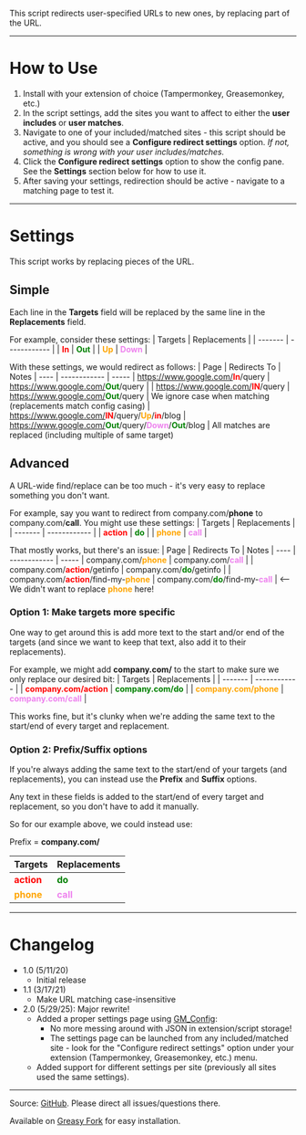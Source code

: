 This script redirects user-specified URLs to new ones, by replacing part of the URL.


----
# How to Use
1. Install with your extension of choice (Tampermonkey, Greasemonkey, etc.)
2. In the script settings, add the sites you want to affect to either the **user includes** or **user matches**.
3. Navigate to one of your included/matched sites - this script should be active, and you should see a **Configure redirect settings** option. *If not, something is wrong with your user includes/matches.*
4. Click the **Configure redirect settings** option to show the config pane. See the **Settings** section below for how to use it.
5. After saving your settings, redirection should be active - navigate to a matching page to test it.


----
# Settings
This script works by replacing pieces of the URL.

## Simple
Each line in the **Targets** field will be replaced by the same line in the **Replacements** field.

For example, consider these settings:
| Targets | Replacements |
| ------- | ------------ |
| <font color="red">**In**</font>   | <font color="green">**Out**</font>    |
| <font color="orange">**Up**</font> | <font color="violet">**Down**</font> |

With these settings, we would redirect as follows:
| Page | Redirects To | Notes
| ---- | ------------ | -----
| https://www.google.com/<font color="red">**In**</font>/query | https://www.google.com/<font color="green">**Out**</font>/query | 
| https://www.google.com/<font color="red">**IN**</font>/query | https://www.google.com/<font color="green">**Out**</font>/query | We ignore case when matching (replacements match config casing)
| https://www.google.com/<font color="red">**IN**</font>/query/<font color="orange">**Up**</font>/<font color="red">**in**</font>/blog | https://www.google.com/<font color="green">**Out**</font>/query/<font color="violet">**Down**</font>/<font color="green">**Out**</font>/blog | All matches are replaced (including multiple of same target)

## Advanced
A URL-wide find/replace can be too much - it's very easy to replace something you don't want.

For example, say you want to redirect from company.com/**phone** to company.com/**call**. You might use these settings:
| Targets | Replacements |
| ------- | ------------ |
| <font color="red">**action**</font>   | <font color="green">**do**</font>    |
| <font color="orange">**phone**</font> | <font color="violet">**call**</font> |

That mostly works, but there's an issue:
| Page | Redirects To | Notes
| ---- | ------------ | -----
| company.com/<font color="orange">**phone**</font> | company.com/<font color="violet">**call**</font> | 
| company.com/<font color="red">**action**</font>/getinfo | company.com/<font color="green">**do**</font>/getinfo |
| company.com/<font color="red">**action**</font>/find-my-<font color="orange">**phone**</font> | company.com/<font color="green">**do**</font>/find-my-<font color="violet">**call**</font> | <-- We didn't want to replace <font color="orange">**phone**</font> here!

### Option 1: Make targets more specific

One way to get around this is add more text to the start and/or end of the targets (and since we want to keep that text, also add it to their replacements).

For example, we might add **company.com/** to the start to make sure we only replace our desired bit:
| Targets | Replacements |
| ------- | ------------ |
| <font color="red">**company.com/action**</font>   | <font color="green">**company.com/do**</font>    |
| <font color="orange">**company.com/phone**</font> | <font color="violet">**company.com/call**</font> |

This works fine, but it's clunky when we're adding the same text to the start/end of every target and replacement.

### Option 2: Prefix/Suffix options

If you're always adding the same text to the start/end of your targets (and replacements), you can instead use the **Prefix** and **Suffix** options.

Any text in these fields is added to the start/end of every target and replacement, so you don't have to add it manually.

So for our example above, we could instead use:

Prefix = **company.com/**

| Targets | Replacements |
| ------- | ------------ |
| <font color="red">**action**</font>   | <font color="green">**do**</font>    |
| <font color="orange">**phone**</font> | <font color="violet">**call**</font> |


----
# Changelog
* 1.0 (5/11/20)
  * Initial release
* 1.1 (3/17/21)
  * Make URL matching case-insensitive
* 2.0 (5/29/25): Major rewrite!
  * Added a proper settings page using [GM_Config](https://github.com/sizzlemctwizzle/GM_config):
    * No more messing around with JSON in extension/script storage!
    * The settings page can be launched from any included/matched site - look for the "Configure redirect settings" option under your extension (Tampermonkey, Greasemonkey, etc.) menu.
  * Added support for different settings per site (previously all sites used the same settings).

---

Source: [GitHub](https://github.com/theborg3of5/Userscripts/tree/master/urlReplacerRedirector). Please direct all issues/questions there.

Available on [Greasy Fork](https://greasyfork.org/en/scripts/403100-url-replacer-redirector) for easy installation.